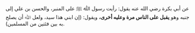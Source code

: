 عن أبي بكرة رضي الله عنه يقول: رأيت رسول ﷲ ﷺ على المنبر، والحسن بن علي إلى جنبه وهو **يقبل على الناس مرة وعليه أخرى،** ويقول: (إن ابني هذا سيد، ولعل ﷲ أن يصلح به بين فئتين من المسلمين).
